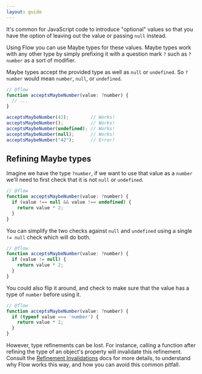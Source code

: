 ```yaml
---
layout: guide
---
```


It's common for JavaScript code to introduce "optional" values so that you
have the option of leaving out the value or passing `null` instead.

Using Flow you can use Maybe types for these values. Maybe types work with any
other type by simply prefixing it with a question mark `?` such as `?number` as
a sort of modifier.

Maybe types accept the provided type as well as `null` or `undefined`. So
`?number` would mean `number`, `null`, or `undefined`.

```js
// @flow
function acceptsMaybeNumber(value: ?number) {
  // ...
}

acceptsMaybeNumber(42);        // Works!
acceptsMaybeNumber();          // Works!
acceptsMaybeNumber(undefined); // Works!
acceptsMaybeNumber(null);      // Works!
acceptsMaybeNumber("42");      // Error!
```

## Refining Maybe types <a class="toc" id="toc-refining-maybe-types" href="#toc-refining-maybe-types"></a>

Imagine we have the type `?number`, if we want to use that value as a `number`
we'll need to first check that it is not `null` or `undefined`.

```js
// @flow
function acceptsMaybeNumber(value: ?number) {
  if (value !== null && value !== undefined) {
    return value * 2;
  }
}
```

You can simplify the two checks against `null` and `undefined` using a single
`!= null` check which will do both.

```js
// @flow
function acceptsMaybeNumber(value: ?number) {
  if (value != null) {
    return value * 2;
  }
}
```

You could also flip it around, and check to make sure that the value has a type
of `number` before using it.

```js
// @flow
function acceptsMaybeNumber(value: ?number) {
  if (typeof value === 'number') {
    return value * 2;
  }
}
```

However, type refinements can be lost. For instance, calling a function after refining the type of an object's property will invalidate this refinement. Consult the [Refinement Invalidations](../../lang/refinements/#toc-refinement-invalidations) docs for more details, to understand why Flow works this way, and how you can avoid this common pitfall.
